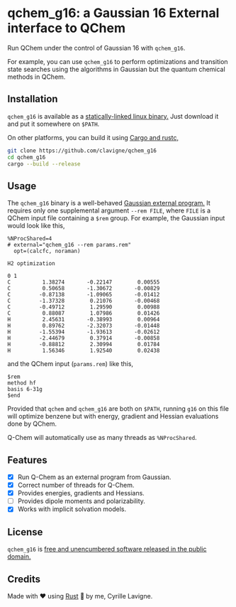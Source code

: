 # qchem_g16: a Gaussian 16 External interface to QChem

Run QChem under the control of Gaussian 16 with `qchem_g16`.

For example, you can use `qchem_g16` to perform optimizations and transition
state searches using the algorithms in Gaussian but the quantum chemical
methods in QChem.

## Installation

`qchem_g16` is available as a [statically-linked linux binary.](https://github.com/clavigne/qchem_g16/releases/download/0.2/qchem_g16) Just download it
and put it somewhere on `$PATH`.

On other platforms, you can build it using [Cargo and rustc,](https://doc.rust-lang.org/cargo/getting-started/installation.html)
```bash
git clone https://github.com/clavigne/qchem_g16
cd qchem_g16
cargo --build --release
```

## Usage

The `qchem_g16` binary is a well-behaved [Gaussian external
program.](https://gaussian.com/external/) It requires only one supplemental
argument `--rem FILE`, where `FILE` is a QChem input file containing a `$rem`
group. For example, the Gaussian input would look like this,

```
%NProcShared=4
# external="qchem_g16 --rem params.rem"
  opt=(calcfc, noraman)

H2 optimization

0 1
C          1.38274       -0.22147        0.00555
C          0.50658       -1.30672       -0.00829
C         -0.87138       -1.09065       -0.01412
C         -1.37328        0.21076       -0.00468
C         -0.49712        1.29590        0.00988
C          0.88087        1.07986        0.01426
H          2.45631       -0.38993        0.00964
H          0.89762       -2.32073       -0.01448
H         -1.55394       -1.93613       -0.02612
H         -2.44679        0.37914       -0.00858
H         -0.88812        2.30994        0.01784
H          1.56346        1.92540        0.02438

```

and the QChem input (`params.rem`) like this,

```
$rem
method hf
basis 6-31g
$end
```

Provided that `qchem` and `qchem_g16` are both on `$PATH`, running `g16` on
this file will optimize benzene but with energy, gradient and Hessian
evaluations done by QChem.

Q-Chem will automatically use as many threads as `%NProcShared`. 

## Features

- [X] Run Q-Chem as an external program from Gaussian.
- [X] Correct number of threads for Q-Chem.
- [X] Provides energies, gradients and Hessians.
- [ ] Provides dipole moments and polarizability.
- [X] Works with implicit solvation models.

## License

`qchem_g16` is [free and unencumbered software released in the public
domain.](./LICENSE) 


## Credits

Made with ♥ using [Rust](https://doc.rust-lang.org/book/) 🦀 by me, Cyrille
Lavigne.
